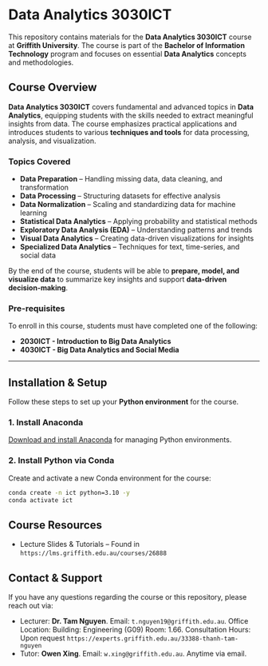 # Data Analytics 3030ICT  
This repository contains materials for the **Data Analytics 3030ICT** course at **Griffith University**. The course is part of the **Bachelor of Information Technology** program and focuses on essential **Data Analytics** concepts and methodologies.

## **Course Overview**  
**Data Analytics 3030ICT** covers fundamental and advanced topics in **Data Analytics**, equipping students with the skills needed to extract meaningful insights from data. The course emphasizes practical applications and introduces students to various **techniques and tools** for data processing, analysis, and visualization.

### **Topics Covered**  
- **Data Preparation** – Handling missing data, data cleaning, and transformation  
- **Data Processing** – Structuring datasets for effective analysis  
- **Data Normalization** – Scaling and standardizing data for machine learning  
- **Statistical Data Analytics** – Applying probability and statistical methods  
- **Exploratory Data Analysis (EDA)** – Understanding patterns and trends  
- **Visual Data Analytics** – Creating data-driven visualizations for insights  
- **Specialized Data Analytics** – Techniques for text, time-series, and social data  

By the end of the course, students will be able to **prepare, model, and visualize data** to summarize key insights and support **data-driven decision-making**.

### **Pre-requisites**  
To enroll in this course, students must have completed one of the following:  
- **2030ICT - Introduction to Big Data Analytics**  
- **4030ICT - Big Data Analytics and Social Media**  

---

## **Installation & Setup**  
Follow these steps to set up your **Python environment** for the course.

### **1. Install Anaconda**  
[Download and install Anaconda](https://www.anaconda.com/) for managing Python environments.

### **2. Install Python via Conda**  
Create and activate a new Conda environment for the course:  
```sh
conda create -n ict python=3.10 -y
conda activate ict
```

## Course Resources
- Lecture Slides & Tutorials – Found in `https://lms.griffith.edu.au/courses/26888`

## Contact & Support
If you have any questions regarding the course or this repository, please reach out via:
- Lecturer: **Dr. Tam Nguyen**. Email: `t.nguyen19@griffith.edu.au`. Office Location: Building: Engineering (G09)  Room: 1.66. Consultation Hours: Upon request `https://experts.griffith.edu.au/33388-thanh-tam-nguyen`
- Tutor: **Owen Xing**. Email: `w.xing@griffith.edu.au`. Anytime via email.